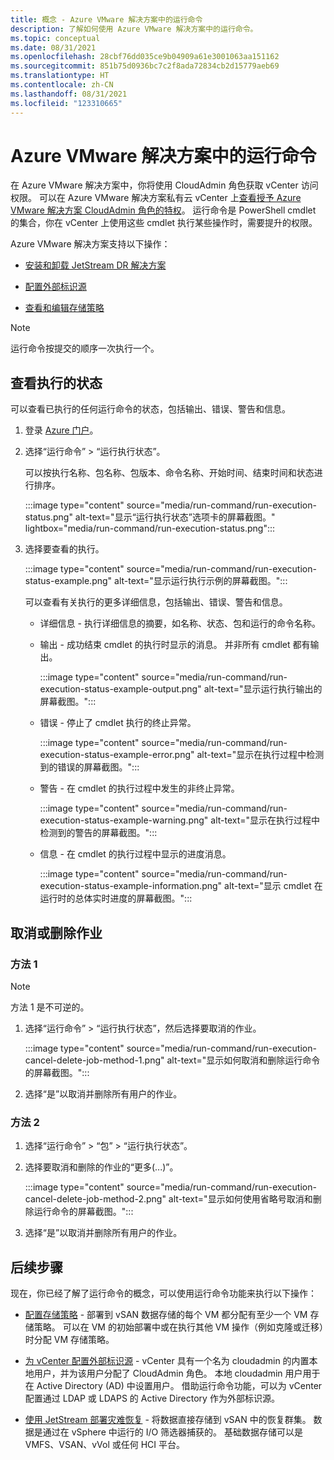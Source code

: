 ```yaml
---
title: 概念 - Azure VMware 解决方案中的运行命令
description: 了解如何使用 Azure VMware 解决方案中的运行命令。
ms.topic: conceptual
ms.date: 08/31/2021
ms.openlocfilehash: 28cbf76dd035ce9b04909a61e3001063aa151162
ms.sourcegitcommit: 851b75d0936bc7c2f8ada72834cb2d15779aeb69
ms.translationtype: HT
ms.contentlocale: zh-CN
ms.lasthandoff: 08/31/2021
ms.locfileid: "123310665"
---
```

# <a name="run-commands-in-azure-vmware-solution"></a>Azure VMware 解决方案中的运行命令

在 Azure VMware 解决方案中，你将使用 CloudAdmin 角色获取 vCenter 访问权限。 可以在 Azure VMware 解决方案私有云 vCenter 上[查看授予 Azure VMware 解决方案 CloudAdmin 角色的特权](concepts-identity.md#view-the-vcenter-privileges)。 运行命令是 PowerShell cmdlet 的集合，你在 vCenter 上使用这些 cmdlet 执行某些操作时，需要提升的权限。 

Azure VMware 解决方案支持以下操作：

- [安装和卸载 JetStream DR 解决方案](deploy-disaster-recovery-using-jetstream.md)

- [配置外部标识源](configure-identity-source-vcenter.md)

- [查看和编辑存储策略](configure-storage-policy.md) 


>[!NOTE]
>运行命令按提交的顺序一次执行一个。

## <a name="view-the-status-of-an-execution"></a>查看执行的状态

可以查看已执行的任何运行命令的状态，包括输出、错误、警告和信息。

1. 登录 [Azure 门户](https://portal.azure.com)。

1. 选择“运行命令” > “运行执行状态”。

   可以按执行名称、包名称、包版本、命令名称、开始时间、结束时间和状态进行排序。  

   :::image type="content" source="media/run-command/run-execution-status.png" alt-text="显示“运行执行状态”选项卡的屏幕截图。" lightbox="media/run-command/run-execution-status.png":::

1. 选择要查看的执行。

   :::image type="content" source="media/run-command/run-execution-status-example.png" alt-text="显示运行执行示例的屏幕截图。":::

   可以查看有关执行的更多详细信息，包括输出、错误、警告和信息。

   - 详细信息 - 执行详细信息的摘要，如名称、状态、包和运行的命令名称。 

   - 输出 - 成功结束 cmdlet 的执行时显示的消息。 并非所有 cmdlet 都有输出。

      :::image type="content" source="media/run-command/run-execution-status-example-output.png" alt-text="显示运行执行输出的屏幕截图。":::

   - 错误 - 停止了 cmdlet 执行的终止异常。    

      :::image type="content" source="media/run-command/run-execution-status-example-error.png" alt-text="显示在执行过程中检测到的错误的屏幕截图。":::

   - 警告 - 在 cmdlet 的执行过程中发生的非终止异常。 

      :::image type="content" source="media/run-command/run-execution-status-example-warning.png" alt-text="显示在执行过程中检测到的警告的屏幕截图。":::

   - 信息 - 在 cmdlet 的执行过程中显示的进度消息。 

      :::image type="content" source="media/run-command/run-execution-status-example-information.png" alt-text="显示 cmdlet 在运行时的总体实时进度的屏幕截图。":::



## <a name="cancel-or-delete-a-job"></a>取消或删除作业



### <a name="method-1"></a>方法 1

>[!NOTE]
>方法 1 是不可逆的。

1. 选择“运行命令” > “运行执行状态”，然后选择要取消的作业。

   :::image type="content" source="media/run-command/run-execution-cancel-delete-job-method-1.png" alt-text="显示如何取消和删除运行命令的屏幕截图。":::

2. 选择“是”以取消并删除所有用户的作业。



### <a name="method-2"></a>方法 2

1. 选择“运行命令” > “包” > “运行执行状态”。

2. 选择要取消和删除的作业的“更多(...)”。

   :::image type="content" source="media/run-command/run-execution-cancel-delete-job-method-2.png" alt-text="显示如何使用省略号取消和删除运行命令的屏幕截图。":::

3. 选择“是”以取消并删除所有用户的作业。



## <a name="next-steps"></a>后续步骤

现在，你已经了解了运行命令的概念，可以使用运行命令功能来执行以下操作：

- [配置存储策略](configure-storage-policy.md) - 部署到 vSAN 数据存储的每个 VM 都分配有至少一个 VM 存储策略。 可以在 VM 的初始部署中或在执行其他 VM 操作（例如克隆或迁移）时分配 VM 存储策略。

- [为 vCenter 配置外部标识源](configure-identity-source-vcenter.md) - vCenter 具有一个名为 cloudadmin 的内置本地用户，并为该用户分配了 CloudAdmin 角色。 本地 cloudadmin 用户用于在 Active Directory (AD) 中设置用户。 借助运行命令功能，可以为 vCenter 配置通过 LDAP 或 LDAPS 的 Active Directory 作为外部标识源。

- [使用 JetStream 部署灾难恢复](deploy-disaster-recovery-using-jetstream.md) - 将数据直接存储到 vSAN 中的恢复群集。 数据是通过在 vSphere 中运行的 I/O 筛选器捕获的。 基础数据存储可以是 VMFS、VSAN、vVol 或任何 HCI 平台。 
